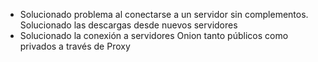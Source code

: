 * Solucionado problema al conectarse a un servidor sin complementos.
Solucionado las descargas desde nuevos servidores
* Solucionado la conexión a servidores Onion tanto públicos como privados a través de Proxy
